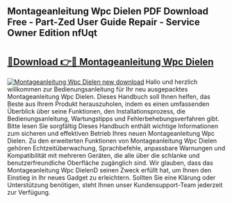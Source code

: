 ## Montageanleitung Wpc Dielen PDF Download Free - Part-Zed User Guide Repair - Service Owner Edition nfUqt

# <h2><a href="http://df8tja.blite.top/?on=Montageanleitung+Wpc+Dielen">🔗Download 👉🔴 Montageanleitung Wpc Dielen</a></h2>

[![Montageanleitung Wpc Dielen new download](https://i.imgur.com/lujVjoI.png)](http://df8tja.blite.top/?on=Montageanleitung+Wpc+Dielen)
Hallo und herzlich willkommen zur Bedienungsanleitung für Ihr neu ausgepacktes Montageanleitung Wpc Dielen. Dieses Handbuch soll Ihnen helfen, das Beste aus Ihrem Produkt herauszuholen, indem es einen umfassenden Überblick über seine Funktionen, den Installationsprozess, die Bedienungsanleitung, Wartungstipps und Fehlerbehebungsverfahren gibt. Bitte lesen Sie sorgfältig Dieses Handbuch enthält wichtige Informationen zum sicheren und effektiven Betrieb Ihres neuen Montageanleitung Wpc Dielen. Zu den erweiterten Funktionen von Montageanleitung Wpc Dielen gehören Echtzeitüberwachung, Sprachbefehle, anpassbare Warnungen und Kompatibilität mit mehreren Geräten, die alle über die schlanke und benutzerfreundliche Oberfläche zugänglich sind. Wir glauben, dass das Montageanleitung Wpc DielenD seinen Zweck erfüllt hat, um Ihnen den Einstieg in Ihr neues Gadget zu erleichtern. Sollten Sie eine Klärung oder Unterstützung benötigen, steht Ihnen unser Kundensupport-Team jederzeit zur Verfügung.
